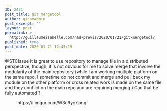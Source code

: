 ```yaml
---
ID: 2431
post_title: git mergetool
author: gicomadmin
post_excerpt: ""
layout: post
permalink: >
  http://guillaumeisabelle.com/nad-previz/2020/01/21/git-mergetool/
published: true
post_date: 2020-01-21 12:45:19
---
```

<!-- wp:paragraph -->

@STCIssue It is great to use repository to manage file in a distributed perspective, though, it is not obvious for me to solve merge that involve the modularity of the main repository (while I am working multiple platform on the same repo, I sometime do not commit and merge and pull back my module on the other platform or cross related work is made on the same file and they conflict on the main repo and are requiring merging.) Can that be fully automated ?

<!-- /wp:paragraph -->

<!-- wp:core-embed/imgur {"url":"https://i.imgur.com/W3u9yc7.png","type":"rich","providerNameSlug":"imgur","className":""} --><figure class="wp-block-embed-imgur wp-block-embed is-type-rich is-provider-imgur">

<div class="wp-block-embed__wrapper">
  https://i.imgur.com/W3u9yc7.png
</div></figure> 

<!-- /wp:core-embed/imgur -->